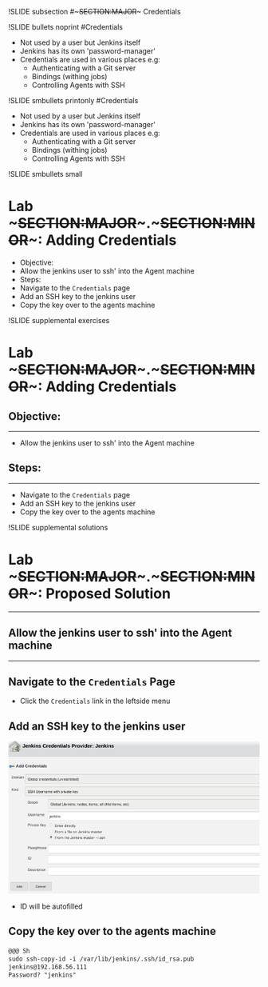 !SLIDE subsection
#~~~SECTION:MAJOR~~~ Credentials

!SLIDE bullets noprint
#Credentials
* Not used by a user but Jenkins itself
* Jenkins has its own 'password-manager'
* Credentials are used in various places e.g:
  - Authenticating with a Git server
  - Bindings (withing jobs)
  - Controlling Agents with SSH

!SLIDE smbullets printonly
#Credentials
* Not used by a user but Jenkins itself
* Jenkins has its own 'password-manager'
* Credentials are used in various places e.g:
  - Authenticating with a Git server
  - Bindings (withing jobs)
  - Controlling Agents with SSH

!SLIDE smbullets small
# Lab ~~~SECTION:MAJOR~~~.~~~SECTION:MINOR~~~: Adding Credentials
* Objective:
 * Allow the jenkins user to ssh' into the Agent machine
* Steps:
 * Navigate to the `Credentials` page
 * Add an SSH key to the jenkins user
 * Copy the key over to the agents machine

!SLIDE supplemental exercises
# Lab ~~~SECTION:MAJOR~~~.~~~SECTION:MINOR~~~: Adding Credentials

## Objective:

****

* Allow the jenkins user to ssh' into the Agent machine

## Steps:

****

* Navigate to the `Credentials` page
* Add an SSH key to the jenkins user
* Copy the key over to the agents machine

!SLIDE supplemental solutions
# Lab ~~~SECTION:MAJOR~~~.~~~SECTION:MINOR~~~: Proposed Solution

****

## Allow the jenkins user to ssh' into the Agent machine

****

## Navigate to the `Credentials` Page

* Click the `Credentials` link in the leftside menu

## Add an SSH key to the jenkins user

<img src="./_img/add_credentials.png" style="width:600px" />

* ID will be autofilled

## Copy the key over to the agents machine

    @@@ Sh
	sudo ssh-copy-id -i /var/lib/jenkins/.ssh/id_rsa.pub jenkins@192.168.56.111
    Password? "jenkins"
